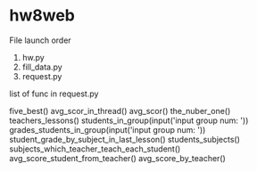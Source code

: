 # hw8web

File launch order
1. hw.py
2. fill_data.py
3. request.py

list of func in request.py

five_best()
avg_scor_in_thread()
avg_scor()
the_nuber_one()
teachers_lessons() 
students_in_group(input('input group num: '))
grades_students_in_group(input('input group num: '))
student_grade_by_subject_in_last_lesson()
students_subjects()
subjects_which_teacher_teach_each_student()
avg_score_student_from_teacher()
avg_score_by_teacher()
